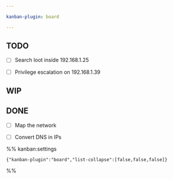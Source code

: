 ```yaml
---

kanban-plugin: board

---
```


## TODO

- [ ] Search loot inside 192.168.1.25
- [ ] Privilege escalation on 192.168.1.39


## WIP



## DONE

- [ ] Map the network
- [ ] Convert DNS in IPs




%% kanban:settings
```
{"kanban-plugin":"board","list-collapse":[false,false,false]}
```
%%